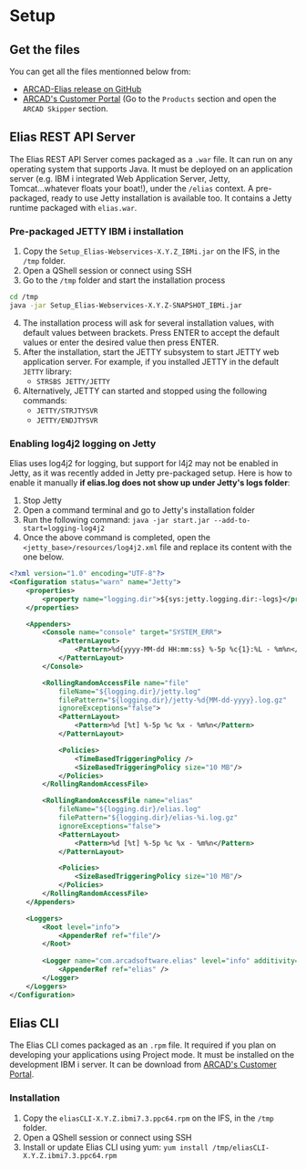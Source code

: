 # Setup
## Get the files
You can get all the files mentionned below from:
- [ARCAD-Elias release on GitHub](https://github.com/ARCAD-Software/elias-vscode/releases/latest)
- [ARCAD's Customer Portal](https://portal.arcadsoftware.com/) (Go to the `Products` section and open the `ARCAD Skipper` section.

## Elias REST API Server
The Elias REST API Server comes packaged as a `.war` file. It can run on any operating system that supports Java. It must be deployed on an application server (e.g. IBM i integrated Web Application Server, Jetty, Tomcat...whatever floats your boat!), under the `/elias` context.
A pre-packaged, ready to use Jetty installation is available too. It contains a Jetty runtime packaged with `elias.war`.

### Pre-packaged JETTY IBM i installation
1. Copy the `Setup_Elias-Webservices-X.Y.Z_IBMi.jar` on the IFS, in the `/tmp` folder.
2. Open a QShell session or connect using SSH
3. Go to the `/tmp` folder and start the installation process
```bash
cd /tmp
java -jar Setup_Elias-Webservices-X.Y.Z-SNAPSHOT_IBMi.jar
```
4. The installation process will ask for several installation values, with default values between brackets. Press ENTER to accept the default values or enter the desired value then press ENTER.
5. After the installation, start the JETTY subsystem to start JETTY web application server. For example, if you installed JETTY in the default `JETTY` library: 
    - `STRSBS JETTY/JETTY`
6. Alternatively, JETTY can started and stopped using the following commands:
    - `JETTY/STRJTYSVR`
    - `JETTY/ENDJTYSVR`

### Enabling log4j2 logging on Jetty
Elias uses log4j2 for logging, but support for l4j2 may not be enabled in Jetty, as it was recently added in Jetty pre-packaged setup. Here is how to enable it manually **if elias.log does not show up under Jetty's logs folder**:
1. Stop Jetty
2. Open a command terminal and go to Jetty's installation folder
3. Run the following command: `java -jar start.jar --add-to-start=logging-log4j2`
4. Once the above command is completed, open the `<jetty_base>/resources/log4j2.xml` file and replace its content with the one below.
```xml
<?xml version="1.0" encoding="UTF-8"?>
<Configuration status="warn" name="Jetty">
    <properties>
        <property name="logging.dir">${sys:jetty.logging.dir:-logs}</property>
    </properties>

    <Appenders>
        <Console name="console" target="SYSTEM_ERR">
            <PatternLayout>
                <Pattern>%d{yyyy-MM-dd HH:mm:ss} %-5p %c{1}:%L - %m%n</Pattern>
            </PatternLayout>
        </Console>

        <RollingRandomAccessFile name="file"
            fileName="${logging.dir}/jetty.log"
            filePattern="${logging.dir}/jetty-%d{MM-dd-yyyy}.log.gz"
            ignoreExceptions="false">
            <PatternLayout>
                <Pattern>%d [%t] %-5p %c %x - %m%n</Pattern>
            </PatternLayout>

            <Policies>
                <TimeBasedTriggeringPolicy />
                <SizeBasedTriggeringPolicy size="10 MB"/>
            </Policies>
        </RollingRandomAccessFile>

        <RollingRandomAccessFile name="elias"
            fileName="${logging.dir}/elias.log"
            filePattern="${logging.dir}/elias-%i.log.gz"
            ignoreExceptions="false">
            <PatternLayout>
                <Pattern>%d [%t] %-5p %c %x - %m%n</Pattern>
            </PatternLayout>

            <Policies>
                <SizeBasedTriggeringPolicy size="10 MB"/>
            </Policies>
        </RollingRandomAccessFile>
    </Appenders>

    <Loggers>
        <Root level="info">
            <AppenderRef ref="file"/>
        </Root>
        
        <Logger name="com.arcadsoftware.elias" level="info" additivity="false">
            <AppenderRef ref="elias" />
        </Logger>
    </Loggers>
</Configuration>
```

## Elias CLI
The Elias CLI comes packaged as an `.rpm` file. It required if you plan on developing your applications using Project mode. It must be installed on the development IBM i server. It can be download from [ARCAD's Customer Portal](https://portal.arcadsoftware.com/).

### Installation
1. Copy the `eliasCLI-X.Y.Z.ibmi7.3.ppc64.rpm` on the IFS, in the `/tmp` folder.
2. Open a QShell session or connect using SSH
3. Install or update Elias CLI using yum: `yum install /tmp/eliasCLI-X.Y.Z.ibmi7.3.ppc64.rpm`